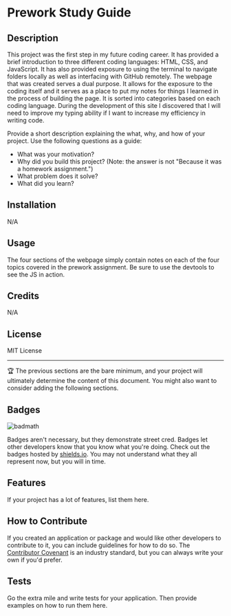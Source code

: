 # Prework Study Guide

## Description

This project was the first step in my future coding career. It has provided a brief introduction to three different coding languages: HTML, CSS, and JavaScript. It has also provided exposure to using the terminal to navigate folders locally as well as interfacing with GitHub remotely.
The webpage that was created serves a dual purpose. It allows for the exposure to the coding itself and it serves as a place to put my notes for things I learned in the process of building the page. It is sorted into categories based on each coding language.
During the development of this site I discovered that I will need to improve my typing ability if I want to increase my efficiency in writing code.

Provide a short description explaining the what, why, and how of your project. Use the following questions as a guide:

- What was your motivation?
- Why did you build this project? (Note: the answer is not "Because it was a homework assignment.")
- What problem does it solve?
- What did you learn?

## Installation

N/A

## Usage

The four sections of the webpage simply contain notes on each of the four topics covered in the prework assignment. Be sure to use the devtools to see the JS in action.

## Credits

N/A

## License

MIT License

---

🏆 The previous sections are the bare minimum, and your project will ultimately determine the content of this document. You might also want to consider adding the following sections.

## Badges

![badmath](https://img.shields.io/github/languages/top/nielsenjared/badmath)

Badges aren't necessary, but they demonstrate street cred. Badges let other developers know that you know what you're doing. Check out the badges hosted by [shields.io](https://shields.io/). You may not understand what they all represent now, but you will in time.

## Features

If your project has a lot of features, list them here.

## How to Contribute

If you created an application or package and would like other developers to contribute to it, you can include guidelines for how to do so. The [Contributor Covenant](https://www.contributor-covenant.org/) is an industry standard, but you can always write your own if you'd prefer.

## Tests

Go the extra mile and write tests for your application. Then provide examples on how to run them here.
